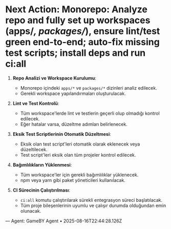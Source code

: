 # Next Action: Monorepo: Analyze repo and fully set up workspaces (apps/*, packages/*), ensure lint/test green end-to-end; auto-fix missing test scripts; install deps and run ci:all

1. **Repo Analizi ve Workspace Kurulumu**: 
   - Monorepo içindeki `apps/*` ve `packages/*` dizinleri analiz edilecek. 
   - Gerekli workspace yapılandırmaları oluşturulacak.

2. **Lint ve Test Kontrolü**: 
   - Tüm workspace'lerde lint ve testlerin geçerli olup olmadığı kontrol edilecek. 
   - Eğer hatalar varsa, düzeltme adımları belirlenecek.

3. **Eksik Test Scriptlerinin Otomatik Düzeltmesi**: 
   - Eksik olan test script'leri otomatik olarak eklenecek veya düzeltilecek. 
   - Test script'leri eksik olan tüm projeler kontrol edilecek.

4. **Bağımlılıkların Yüklenmesi**: 
   - Tüm workspace'ler için gerekli bağımlılıklar yüklenecek. 
   - npm veya yarn gibi paket yöneticileri kullanılacak.

5. **CI Sürecinin Çalıştırılması**: 
   - `ci:all` komutu çalıştırılarak sürekli entegrasyon süreci başlatılacak. 
   - Tüm proje bileşenlerinin uyumlu ve çalışır durumda olduğundan emin olunacak.

— Agent: GameBY Agent • 2025-08-16T22:44:28.126Z
